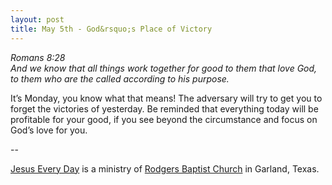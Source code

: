 ```yaml
---
layout: post
title: May 5th - God&rsquo;s Place of Victory
---
```


_Romans 8:28  
And we know that all things work together for good to them that love
God, to them who are the called according to his purpose._

It&rsquo;s Monday, you know what that means! The adversary will try
to get you to forget the victories of yesterday. Be reminded that
everything today will be profitable for your good, if you see beyond
the circumstance and focus on God&rsquo;s love for you.

 --

<a href=http://jesuseveryday.net>Jesus Every Day</a> is a ministry of <a href=http://rodgersbaptist.net>Rodgers Baptist Church</a> in Garland, Texas.
